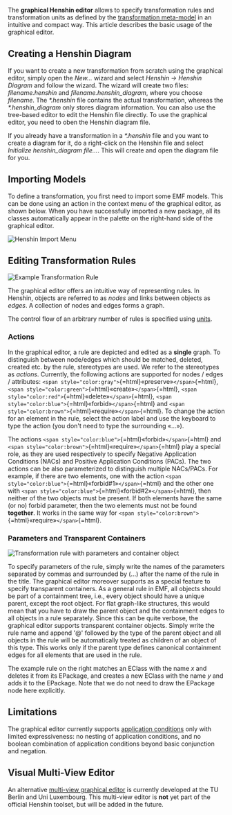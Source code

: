 The **graphical Henshin editor** allows to specify transformation rules
and transformation units as defined by the [transformation
meta-model](Transformation_Meta-Model "wikilink") in an
intuitive and compact way. This article describes the basic usage of the
graphical editor.

## Creating a Henshin Diagram

If you want to create a new transformation from scratch using the
graphical editor, simply open the *New\...* wizard and select *Henshin
-\> Henshin Diagram* and follow the wizard. The wizard will create two
files: *filename.henshin* and *filename.henshin_diagram*, where you
choose *filename*. The *\*.henshin* file contains the actual
transformation, whereas the *\*.henshin_diagram* only stores diagram
information. You can also use the tree-based editor to edit the Henshin
file directly. To use the graphical editor, you need to oben the Henshin
diagram file.

If you already have a transformation in a *\*.henshin* file and you want
to create a diagram for it, do a right-click on the Henshin file and
select *Initialize henshin_diagram file\...*. This will create and open
the diagram file for you.

## Importing Models

To define a transformation, you first need to import some EMF models.
This can be done using an action in the context menu of the graphical
editor, as shown below. When you have successfully imported a new
package, all its classes automatically appear in the palette on the
right-hand side of the graphical editor.

![Henshin Import Menu](Henshin-import-menu.png "Henshin Import Menu")

## Editing Transformation Rules

![Example Transformation
Rule](Henshin-gmf-example-rule.png "Example Transformation Rule")

The graphical editor offers an intuitive way of representing rules. In
Henshin, objects are referred to as *nodes* and links between objects as
*edges*. A collection of nodes and edges forms a graph.

The control flow of an arbitrary number of rules is specified using
[units](Units "wikilink").

### Actions

In the graphical editor, a rule are depicted and edited as a **single**
graph. To distinguish between node/edges which should be matched,
deleted, created etc. by the rule, stereotypes are used. We refer to the
stereotypes as *actions*. Currently, the following actions are supported
for nodes / edges / attributes:
`<span style="color:gray">`{=html}«preserve»`</span>`{=html},
`<span style="color:green">`{=html}«create»`</span>`{=html},
`<span style="color:red">`{=html}«delete»`</span>`{=html},
`<span style="color:blue">`{=html}«forbid»`</span>`{=html} and
`<span style="color:brown">`{=html}«require»`</span>`{=html}. To change
the action for an element in the rule, select the action label and use
the keyboard to type the action (you don\'t need to type the surrounding
«\...»).

The actions `<span style="color:blue">`{=html}«forbid»`</span>`{=html}
and `<span style="color:brown">`{=html}«require»`</span>`{=html} play a
special role, as they are used respectively to specify Negative
Application Conditions (NACs) and Positive Application Conditions
(PACs). The two actions can be also parameterized to distinguish
multiple NACs/PACs. For example, if there are two elements, one with the
action `<span style="color:blue">`{=html}«forbid#1»`</span>`{=html} and
the other one with
`<span style="color:blue">`{=html}«forbid#2»`</span>`{=html}, then
neither of the two objects must be present. If both elements have the
same (or no) forbid parameter, then the two elements must not be found
**together**. It works in the same way for
`<span style="color:brown">`{=html}«require»`</span>`{=html}.

### Parameters and Transparent Containers

![Transformation rule with parameters and container
object](Henshin-parameters.png "Transformation rule with parameters and container object")

To specify parameters of the rule, simply write the names of the
parameters separated by commas and surrounded by (\...) after the name
of the rule in the title. The graphical editor moreover supports as a
special feature to specify transparent containers. As a general rule in
EMF, all objects should be part of a containment tree, i.e., every
object should have a unique parent, except the root object. For flat
graph-like structures, this would mean that you have to draw the parent
object and the containment edges to all objects in a rule separately.
Since this can be quite verbose, the graphical editor supports
transparent container objects. Simply write the rule name and append
\'@\' followed by the type of the parent object and all objects in the
rule will be automatically treated as children of an object of this
type. This works only if the parent type defines canonical containment
edges for all elements that are used in the rule.

The example rule on the right matches an EClass with the name *x* and
deletes it from its EPackage, and creates a new EClass with the name *y*
and adds it to the EPackage. Note that we do not need to draw the
EPackage node here explicitly.

## Limitations

The graphical editor currently supports [application
conditions](Transformation_Meta-Model#Advanced_concepts:_Application_conditions_and_rule_nesting "wikilink")
only with limited expressiveness: no nesting of application conditions,
and no boolean combination of application conditions beyond basic
conjunction and negation.

## Visual Multi-View Editor

An alternative [multi-view graphical
editor](Multi-View_Editor "wikilink") is currently developed at
the TU Berlin and Uni Luxembourg. This multi-view editor is **not** yet
part of the official Henshin toolset, but will be added in the future.



